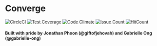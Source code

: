 # Converge
[![CircleCI](https://circleci.com/gh/giftofjehovah/converge.svg?style=svg)](https://circleci.com/gh/giftofjehovah/converge) [![Test Coverage](https://codeclimate.com/github/giftofjehovah/converge/badges/coverage.svg)](https://codeclimate.com/github/giftofjehovah/converge/coverage) [![Code Climate](https://codeclimate.com/github/giftofjehovah/converge/badges/gpa.svg)](https://codeclimate.com/github/giftofjehovah/converge) [![Issue Count](https://codeclimate.com/github/giftofjehovah/converge/badges/issue_count.svg)](https://codeclimate.com/github/giftofjehovah/converge) [![HitCount](https://hitt.herokuapp.com/giftofjehovah/converge.svg)](https://github.com/giftofjehovah/converge)

#### Built with pride by Jonathan Phoon (@giftofjehovah) and Gabrielle Ong (@gabrielle-ong)
